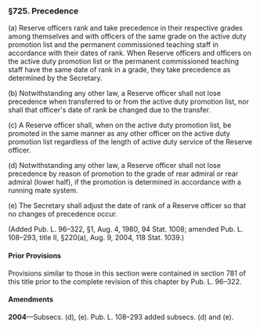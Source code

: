 ### §725. Precedence ###

(a) Reserve officers rank and take precedence in their respective grades among themselves and with officers of the same grade on the active duty promotion list and the permanent commissioned teaching staff in accordance with their dates of rank. When Reserve officers and officers on the active duty promotion list or the permanent commissioned teaching staff have the same date of rank in a grade, they take precedence as determined by the Secretary.

(b) Notwithstanding any other law, a Reserve officer shall not lose precedence when transferred to or from the active duty promotion list, nor shall that officer's date of rank be changed due to the transfer.

(c) A Reserve officer shall, when on the active duty promotion list, be promoted in the same manner as any other officer on the active duty promotion list regardless of the length of active duty service of the Reserve officer.

(d) Notwithstanding any other law, a Reserve officer shall not lose precedence by reason of promotion to the grade of rear admiral or rear admiral (lower half), if the promotion is determined in accordance with a running mate system.

(e) The Secretary shall adjust the date of rank of a Reserve officer so that no changes of precedence occur.

(Added Pub. L. 96–322, §1, Aug. 4, 1980, 94 Stat. 1008; amended Pub. L. 108–293, title II, §220(a), Aug. 9, 2004, 118 Stat. 1039.)

#### Prior Provisions ####

Provisions similar to those in this section were contained in section 781 of this title prior to the complete revision of this chapter by Pub. L. 96–322.

#### Amendments ####

**2004**—Subsecs. (d), (e). Pub. L. 108–293 added subsecs. (d) and (e).